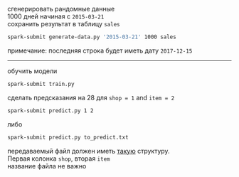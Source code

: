 сгенерировать рандомные данные  
1000 дней начиная с `2015-03-21`  
сохранить результат в таблицу `sales`

```sh
spark-submit generate-data.py '2015-03-21' 1000 sales
```

примечание: последняя строка будет иметь дату `2017-12-15`

---

обучить модели
```sh
spark-submit train.py
```


сделать предсказания на 28 для `shop = 1`  and `item = 2`
```sh
spark-submit predict.py 1 2
```

либо
```sh
spark-submit predict.py to_predict.txt
```

передаваемый файл должен иметь [такую](to_predict.txt) структуру.  
Первая колонка `shop`, вторая `item`  
название файла не важно

